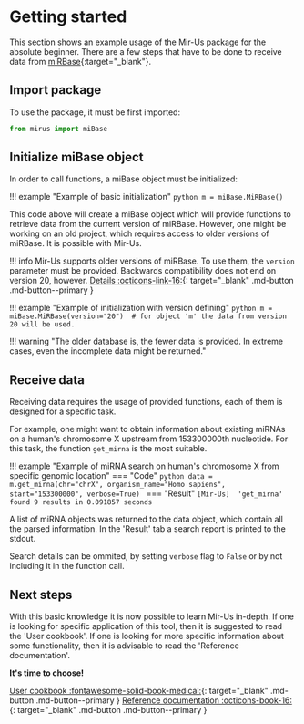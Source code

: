 # Getting started
This section shows an example usage of the Mir-Us package for the absolute beginner. There are a few steps that have to be done to receive data from [miRBase](https://www.mirbase.org/){:target="_blank"}.

## Import package
To use the package, it must be first imported:
<!---
> to się może zmienić
-->
```python
from mirus import miBase
```
## Initialize miBase object
In order to call functions, a miBase object must be initialized:

!!! example "Example of basic initialization"
    ```python
    m = miBase.MiRBase()
    ```

This code above will create a miBase object which will provide functions to retrieve data from the current version of miRBase. However, one might be working on an old project, which requires access to older versions of miRBase. It is possible with Mir-Us.

!!! info
    Mir-Us supports older versions of miRBase. To use them, the `version` parameter must be provided. Backwards compatibility does not end on version 20, however. [Details :octicons-link-16:](versions.md){: target="_blank" .md-button .md-button--primary }

!!! example "Example of initialization with version defining"
    ```python
    m = miBase.MiRBase(version="20")  # for object 'm' the data from version 20 will be used.
    ```

!!! warning "The older database is, the fewer data is provided. In extreme cases, even the incomplete data might be returned."

## Receive data
Receiving data requires the usage of provided functions, each of them is designed for a specific task.

For example, one might want to obtain information about existing miRNAs on a human's chromosome X upstream from 153300000th nucleotide. For this task, the function `get_mirna` is the most suitable.

!!! example "Example of miRNA search on human's chromosome X from specific genomic location"
    === "Code"
        ```python
        data = m.get_mirna(chr="chrX", organism_name="Homo sapiens", start="153300000", verbose=True)
        ```
    === "Result"
        ```
        [Mir-Us]  'get_mirna' found 9 results in 0.091857 seconds
        ```

A list of miRNA objects was returned to the data object, which contain all the parsed information. In the 'Result' tab a search report is printed to the stdout.


Search details can be ommited, by setting `verbose` flag to `False` or by not including it in the function call.

## Next steps
With this basic knowledge it is now possible to learn Mir-Us in-depth. If one is looking for specific application of this tool, then it is suggested to read the 'User cookbook'. If one is looking for more specific information about some functionality, then it is advisable to read the 'Reference documentation'.

**It's time to choose!**

[User cookbook :fontawesome-solid-book-medical:](cookbook.md){: target="_blank" .md-button .md-button--primary }   [Reference documentation :octicons-book-16:](miObject.md){: target="_blank" .md-button .md-button--primary }